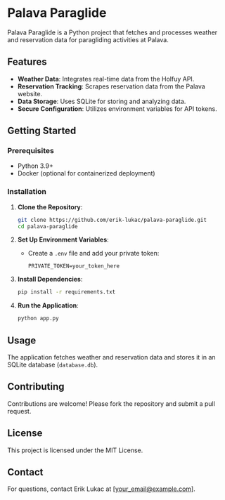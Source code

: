 # Palava Paraglide

Palava Paraglide is a Python project that fetches and processes weather and reservation data for paragliding activities at Palava.

## Features

- **Weather Data**: Integrates real-time data from the Holfuy API.
- **Reservation Tracking**: Scrapes reservation data from the Palava website.
- **Data Storage**: Uses SQLite for storing and analyzing data.
- **Secure Configuration**: Utilizes environment variables for API tokens.

## Getting Started

### Prerequisites

- Python 3.9+
- Docker (optional for containerized deployment)

### Installation

1. **Clone the Repository**:
   ```bash
   git clone https://github.com/erik-lukac/palava-paraglide.git
   cd palava-paraglide
   ```

2. **Set Up Environment Variables**:
   - Create a `.env` file and add your private token:
     ```
     PRIVATE_TOKEN=your_token_here
     ```

3. **Install Dependencies**:
   ```bash
   pip install -r requirements.txt
   ```

4. **Run the Application**:
   ```bash
   python app.py
   ```

## Usage

The application fetches weather and reservation data and stores it in an SQLite database (`database.db`).

## Contributing

Contributions are welcome! Please fork the repository and submit a pull request.

## License

This project is licensed under the MIT License.

## Contact

For questions, contact Erik Lukac at [your_email@example.com].
